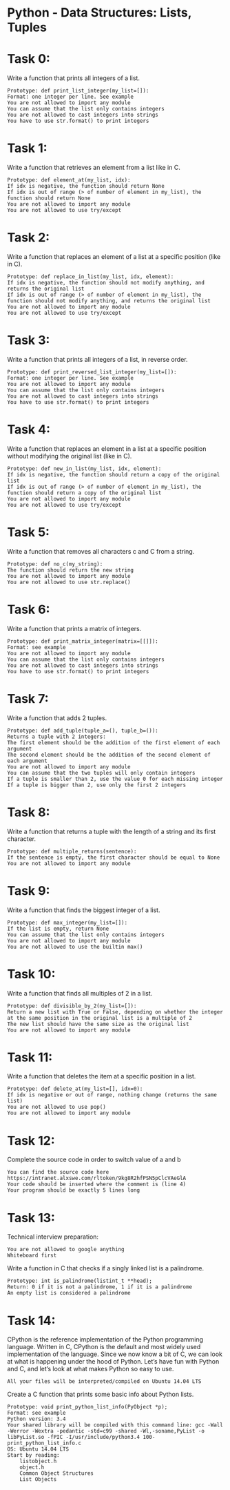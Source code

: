 # Python - Data Structures: Lists, Tuples

# Task 0:

Write a function that prints all integers of a list.

    Prototype: def print_list_integer(my_list=[]):
    Format: one integer per line. See example
    You are not allowed to import any module
    You can assume that the list only contains integers
    You are not allowed to cast integers into strings
    You have to use str.format() to print integers

# Task 1:
Write a function that retrieves an element from a list like in C.

	Prototype: def element_at(my_list, idx):
	If idx is negative, the function should return None
	If idx is out of range (> of number of element in my_list), the function should return None
	You are not allowed to import any module
	You are not allowed to use try/except

# Task 2:
Write a function that replaces an element of a list at a specific position (like in C).

	Prototype: def replace_in_list(my_list, idx, element):
	If idx is negative, the function should not modify anything, and returns the original list
	If idx is out of range (> of number of element in my_list), the function should not modify anything, and returns the original list
	You are not allowed to import any module
	You are not allowed to use try/except

# Task 3:
Write a function that prints all integers of a list, in reverse order.

	Prototype: def print_reversed_list_integer(my_list=[]):
	Format: one integer per line. See example
	You are not allowed to import any module
	You can assume that the list only contains integers
	You are not allowed to cast integers into strings
	You have to use str.format() to print integers

# Task 4:
Write a function that replaces an element in a list at a specific position without modifying the original list (like in C).

	Prototype: def new_in_list(my_list, idx, element):
	If idx is negative, the function should return a copy of the original list
	If idx is out of range (> of number of element in my_list), the function should return a copy of the original list
	You are not allowed to import any module
	You are not allowed to use try/except

# Task 5:
Write a function that removes all characters c and C from a string.

	Prototype: def no_c(my_string):
	The function should return the new string
	You are not allowed to import any module
	You are not allowed to use str.replace()

# Task 6:
Write a function that prints a matrix of integers.

	Prototype: def print_matrix_integer(matrix=[[]]):
	Format: see example
	You are not allowed to import any module
	You can assume that the list only contains integers
	You are not allowed to cast integers into strings
	You have to use str.format() to print integers

# Task 7:
Write a function that adds 2 tuples.

	Prototype: def add_tuple(tuple_a=(), tuple_b=()):
	Returns a tuple with 2 integers:
	The first element should be the addition of the first element of each argument
	The second element should be the addition of the second element of each argument
	You are not allowed to import any module
	You can assume that the two tuples will only contain integers
	If a tuple is smaller than 2, use the value 0 for each missing integer
	If a tuple is bigger than 2, use only the first 2 integers

# Task 8:
Write a function that returns a tuple with the length of a string and its first character.

	Prototype: def multiple_returns(sentence):
	If the sentence is empty, the first character should be equal to None
	You are not allowed to import any module

# Task 9:
Write a function that finds the biggest integer of a list.

	Prototype: def max_integer(my_list=[]):
	If the list is empty, return None
	You can assume that the list only contains integers
	You are not allowed to import any module
	You are not allowed to use the builtin max()

# Task 10:
Write a function that finds all multiples of 2 in a list.

	Prototype: def divisible_by_2(my_list=[]):
	Return a new list with True or False, depending on whether the integer at the same position in the original list is a multiple of 2
	The new list should have the same size as the original list
	You are not allowed to import any module
# Task 11:
Write a function that deletes the item at a specific position in a list.

	Prototype: def delete_at(my_list=[], idx=0):
	If idx is negative or out of range, nothing change (returns the same list)
	You are not allowed to use pop()
	You are not allowed to import any module

# Task 12:
Complete the source code in order to switch value of a and b

	You can find the source code here https://intranet.alxswe.com/rltoken/9kg8R2hfPSN5pClcVAeGlA
	Your code should be inserted where the comment is (line 4)
	Your program should be exactly 5 lines long

# Task 13:
Technical interview preparation:

	You are not allowed to google anything
	Whiteboard first
Write a function in C that checks if a singly linked list is a palindrome.

	Prototype: int is_palindrome(listint_t **head);
	Return: 0 if it is not a palindrome, 1 if it is a palindrome
	An empty list is considered a palindrome

# Task 14:
CPython is the reference implementation of the Python programming language. Written in C, CPython is the default and most widely used implementation of the language.
Since we now know a bit of C, we can look at what is happening under the hood of Python. Let’s have fun with Python and C, and let’s look at what makes Python so easy to use.

	All your files will be interpreted/compiled on Ubuntu 14.04 LTS

Create a C function that prints some basic info about Python lists.

	Prototype: void print_python_list_info(PyObject *p);
	Format: see example
	Python version: 3.4
	Your shared library will be compiled with this command line: gcc -Wall -Werror -Wextra -pedantic -std=c99 -shared -Wl,-soname,PyList -o libPyList.so -fPIC -I/usr/include/python3.4 100-print_python_list_info.c
	OS: Ubuntu 14.04 LTS
	Start by reading:
		listobject.h
		object.h
		Common Object Structures
		List Objects

